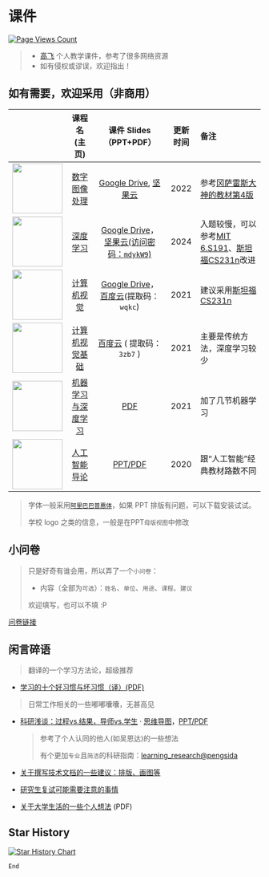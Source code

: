 # 课件

[![Page Views Count](https://badges.toozhao.com/badges/01HK9C6MQG1QK4H1JENV6VDPKG/blue.svg)](https://badges.toozhao.com/stats/01HK9C6MQG1QK4H1JENV6VDPKG "Get your own page views count badge on badges.toozhao.com")

> - [高飞](http://aiart.live) 个人教学课件，参考了很多网络资源
> - 如有侵权或谬误，欢迎指出！

## 如有需要，欢迎采用（非商用）

|      | 课程名(主页) | 课件 Slides（PPT+PDF） | 更新时间 | 备注 |
|------:|:-----:|:-----------:|:------:|:------|
| <img title="" src="https://github.com/fei-aiart/courses/blob/main/imgs/dip.jpg" alt="" width="100">  | [数字图像处理](/pages/dip.md) | [Google Drive](https://drive.google.com/file/d/1kBmLd-Ik4n2GndXj-rt86rzVzGmG6qqS/view?usp=sharing), [坚果云](https://www.jianguoyun.com/p/DdvpZIgQ7dvLCxiM94QFIAA) | 2022 | 参考[冈萨雷斯大神的教材第4版](https://www.imageprocessingplace.com/index.htm) |
| <img title="" src="/imgs/dl.jpg" alt="" width="100">   | [深度学习](/pages/dl.md) |  [Google Drive](https://drive.google.com/file/d/1ApC7AewwzWdOqWsodKIcDCgJ9zfvm6pY/view?usp=share_link)，[坚果云(访问密码：`mdykW9`)](https://www.jianguoyun.com/p/DbRRtpgQ7dvLCxjrqcIFIAA)| 2024 | 入题较慢，可以参考[MIT 6.S191](http://introtodeeplearning.com/)、[斯坦福CS231n](http://cs231n.stanford.edu/)改进  |
| <img title="" src="/imgs/cv.jpg" alt="" width="100">  | [计算机视觉](/pages/cv.md) |  [Google Drive](https://drive.google.com/file/d/1fUCv_PEQ35MjS6EeDlaj74VGeKD6sQH5/view?usp=sharing)，[百度云](https://pan.baidu.com/s/1itg1i9tG2KAdnddz_mqYAw?pwd=wqkc)(提取码：`wqkc`) | 2021 | 建议采用[斯坦福CS231n](http://cs231n.stanford.edu/) | 
| <img title="" src="/imgs/cvf.jpg" alt="" width="100">   | [计算机视觉基础](/pages/cvf.md)  | [百度云](https://pan.baidu.com/s/1aSCzfstViyukKwRmpdgtpw) ( 提取码：`3zb7` ) | 2021 | 主要是传统方法，深度学习较少 |
| <img title="" src="/imgs/mldl.jpg" alt="" width="100"> | [机器学习与深度学习](/pages/mldl.md)  | [PDF](mldl.md) | 2021 | 加了几节机器学习 |
| <img title="" src="/imgs/ai.jpg" alt="" width="100"> | [人工智能导论](/pages/i2ai.md)  | [PPT/PDF](i2ai.md) | 2020 | 跟“人工智能”经典教材路数不同 |

> 字体一般采用[`阿里巴巴普惠体`](https://www.iconfont.cn/fonts/detail?spm=a313x.fonts_index.i1.d9df05512.79fa3a81k7M8Ey&cnid=adI1E7HF7yme)，如果 PPT 排版有问题，可以下载安装试试。
>
> 学校 logo 之类的信息，一般是在PPT`母版视图`中修改

## 小问卷

> 只是好奇有谁会用，所以弄了一个`小问卷`：
> - 内容（全部为`可选`）：`姓名`、`单位`、`用途`、`课程`、`建议`
> 
> 欢迎填写，也可以不填 :P

[问卷链接](https://www.wjx.top/vm/tKywvgq.aspx# )

## 闲言碎语

> 翻译的一个学习方法论，超级推荐

- [学习的十个好习惯与坏习惯（译）(PDF)](/blogs/study_habits.pdf)

> 日常工作相关的一些嘟嘟囔囔，无甚高见

- [科研浅谈：过程vs.结果，导师vs.学生](/blogs/research.png) · [思维导图](/blogs/research.png)，[PPT/PDF](/blogs/research.pdf)
  > 参考了个人认同的他人(如吴恩达)的一些想法
  > 
  > 有个更加`专业`且`简洁`的科研指南：[learning_research@pengsida](https://github.com/pengsida/learning_research)

- [关于撰写技术文档的一些建议：排版、画图等](https://github.com/fei-aiart/TechNotes)
- [研究生复试可能需要注意的事情](/blogs/reexamination.md)
- [关于大学生活的一些个人想法](/blogs/collegelife.pdf) (PDF)


## Star History

[![Star History Chart](https://api.star-history.com/svg?repos=fei-aiart/courses&type=Date)](https://star-history.com/#fei-aiart/courses&Date)

`End`
